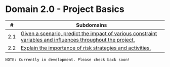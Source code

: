 
# Domain 2.0 - Project Basics

| # | Subdomains   | 
|---|---|
|2.1 | [Given a scenario, predict the impact of various constraint variables and influences throughout the project.](https://github.com/erich-tech/Project_Plus/tree/main/Domain_2-Project_Constraints) |
|2.2 | [Explain the importance of risk strategies and activities.](https://github.com/erich-tech/Project_Plus/tree/main/Domain_2-Project_Constraints) |




```
NOTE: Currently in development. Please check back soon! 
```
